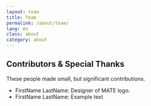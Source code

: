 ```yaml
---
layout: team
title: Team
permalink: /about/team/
lang: en
class: about
category: about
---
```


## Contributors & Special Thanks

These people made small, but significant contributions.

* FirstName LastName: Designer of MATE logo.
* FirstName LastName: Example text
